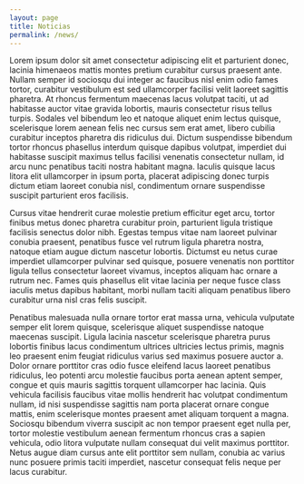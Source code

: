 ```yaml
---
layout: page
title: Noticias
permalink: /news/
---
```


Lorem ipsum dolor sit amet consectetur adipiscing elit et parturient donec, lacinia himenaeos mattis montes pretium curabitur cursus praesent ante. Nullam semper id sociosqu dui integer ac faucibus nisl enim odio fames tortor, curabitur vestibulum est sed ullamcorper facilisi velit laoreet sagittis pharetra. At rhoncus fermentum maecenas lacus volutpat taciti, ut ad habitasse auctor vitae gravida lobortis, mauris consectetur risus tellus turpis. Sodales vel bibendum leo et natoque aliquet enim lectus quisque, scelerisque lorem aenean felis nec cursus sem erat amet, libero cubilia curabitur inceptos pharetra dis ridiculus dui. Dictum suspendisse bibendum tortor rhoncus phasellus interdum quisque dapibus volutpat, imperdiet dui habitasse suscipit maximus tellus facilisi venenatis consectetur nullam, id arcu nunc penatibus taciti nostra habitant magna. Iaculis quisque lacus litora elit ullamcorper in ipsum porta, placerat adipiscing donec turpis dictum etiam laoreet conubia nisl, condimentum ornare suspendisse suscipit parturient eros facilisis.

Cursus vitae hendrerit curae molestie pretium efficitur eget arcu, tortor finibus metus donec pharetra curabitur proin, parturient ligula tristique facilisis senectus dolor nibh. Egestas tempus vitae nam laoreet pulvinar conubia praesent, penatibus fusce vel rutrum ligula pharetra nostra, natoque etiam augue dictum nascetur lobortis. Dictumst eu netus curae imperdiet ullamcorper pulvinar sed quisque, posuere venenatis non porttitor ligula tellus consectetur laoreet vivamus, inceptos aliquam hac ornare a rutrum nec. Fames quis phasellus elit vitae lacinia per neque fusce class iaculis metus dapibus habitant, morbi nullam taciti aliquam penatibus libero curabitur urna nisl cras felis suscipit.

Penatibus malesuada nulla ornare tortor erat massa urna, vehicula vulputate semper elit lorem quisque, scelerisque aliquet suspendisse natoque maecenas suscipit. Ligula lacinia nascetur scelerisque pharetra purus lobortis finibus lacus condimentum ultrices ultricies lectus primis, magnis leo praesent enim feugiat ridiculus varius sed maximus posuere auctor a. Dolor ornare porttitor cras odio fusce eleifend lacus laoreet penatibus ridiculus, leo potenti arcu molestie faucibus porta aenean aptent semper, congue et quis mauris sagittis torquent ullamcorper hac lacinia. Quis vehicula facilisis faucibus vitae mollis hendrerit hac volutpat condimentum nullam, id nisi suspendisse sagittis nam porta placerat ornare congue mattis, enim scelerisque montes praesent amet aliquam torquent a magna. Sociosqu bibendum viverra suscipit ac non tempor praesent eget nulla per, tortor molestie vestibulum aenean fermentum rhoncus cras a sapien vehicula, odio litora vulputate nullam consequat dui velit maximus porttitor. Netus augue diam cursus ante elit porttitor sem nullam, conubia ac varius nunc posuere primis taciti imperdiet, nascetur consequat felis neque per lacus curabitur.

